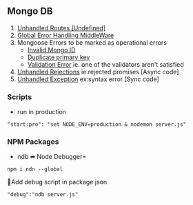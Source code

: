 ## Mongo DB

1. <a href="https://github.com/BasmaElhoseny01/Node-Js/blob/54566422dfbd181d36451ff09901b86009604160/8.Error Handling/app.js#L45-L65">Unhandled Routes [Undefined]</a>
2. <a href="https://github.com/BasmaElhoseny01/Node-Js/blob/54566422dfbd181d36451ff09901b86009604160/8.Error Handling/app.js#L69">Global Error Handling MiddleWare</a>
3. Mongoose Errors to be marked as operational errors
    - <a href="https://github.com/BasmaElhoseny01/Node-Js/blob/54566422dfbd181d36451ff09901b86009604160/8.Error Handling/controllers/errorController.js#L62">Invalid Mongo ID</a>
    - <a href="https://github.com/BasmaElhoseny01/Node-Js/blob/54566422dfbd181d36451ff09901b86009604160/8.Error Handling/controllers/errorController.js#L64">Duplicate primary key</a>
    - <a href="https://github.com/BasmaElhoseny01/Node-Js/blob/54566422dfbd181d36451ff09901b86009604160/8.Error Handling/controllers/errorController.js#L66">Validation Error</a> ie. one of the validators aren't satisfied
4. <a href="https://github.com/BasmaElhoseny01/Node-Js/blob/54566422dfbd181d36451ff09901b86009604160/8.Error Handling/server.js#L41-L50">Unhandled Rejections</a> ie.rejected promises [Async code]
4. <a href="https://github.com/BasmaElhoseny01/Node-Js/blob/54566422dfbd181d36451ff09901b86009604160/8.Error Handling/server.js#L7-L13">Unhandled Exception</a> ex:syntax error [Sync code]

### Scripts
- run in production
```
"start:pro": "set NODE_ENV=production & nodemon server.js"
```
### NPM Packages
- ndb ➡ Node Debugger=
```
npm i ndn --global
```
📝Add debug script in package.json
```
"debug":"ndb server.js"
```